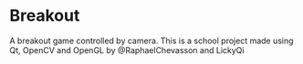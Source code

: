 # Breakout
A breakout game controlled by camera.
This is a school project made using Qt, OpenCV and OpenGL by @RaphaelChevasson and LickyQi
